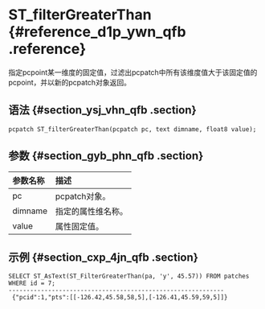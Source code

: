 # ST\_filterGreaterThan {#reference_d1p_ywn_qfb .reference}

指定pcpoint某一维度的固定值，过滤出pcpatch中所有该维度值大于该固定值的pcpoint，并以新的pcpatch对象返回。

## 语法 {#section_ysj_vhn_qfb .section}

```
pcpatch ST_filterGreaterThan(pcpatch pc, text dimname, float8 value);
```

## 参数 {#section_gyb_phn_qfb .section}

|参数名称|描述|
|:---|:-|
|pc|pcpatch对象。|
|dimname|指定的属性维名称。|
|value|属性固定值。|

## 示例 {#section_cxp_4jn_qfb .section}

```
SELECT ST_AsText(ST_FilterGreaterThan(pa, 'y', 45.57)) FROM patches WHERE id = 7;
------------------------------------------------------------
 {"pcid":1,"pts":[[-126.42,45.58,58,5],[-126.41,45.59,59,5]]}
```

